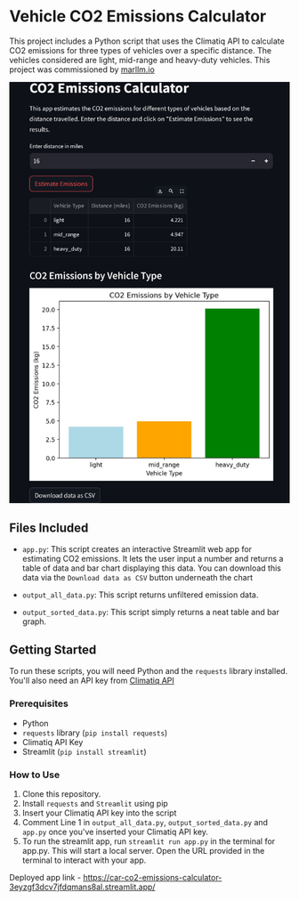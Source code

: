 # Vehicle CO2 Emissions Calculator

This project includes a Python script that uses the Climatiq API to calculate CO2 emissions for three types of vehicles over a specific distance. The vehicles considered are light, mid-range and heavy-duty vehicles. This project was commissioned by [marllm.io](https://www.marllm.io/)

<img src="image1.jpg" alt="Streamlit run Emission Calculator" width="600"/>

## Files Included

- `app.py`: This script creates an interactive Streamlit web app for estimating CO2 emissions. 
            It lets the user input a number and returns a table of data and bar chart displaying this data. 
            You can download this data via the `Download data as CSV` button underneath the chart 

- `output_all_data.py`: This script returns unfiltered emission data.
- `output_sorted_data.py`: This script simply returns a neat table and bar graph.


## Getting Started

To run these scripts, you will need Python and the `requests` library installed. You'll also need an API key from [Climatiq API](https://www.climatiq.io/)

### Prerequisites

- Python
- `requests` library (`pip install requests`)
- Climatiq API Key
- Streamlit (`pip install streamlit`)

### How to Use

1. Clone this repository.
2. Install `requests` and `Streamlit` using pip
3. Insert your Climatiq API key into the script
4. Comment Line 1 in `output_all_data.py`, `output_sorted_data.py` and `app.py` once you've inserted your Climatiq API key.
5. To run the streamlit app, run `streamlit run app.py` in the terminal for app.py. This will start a local server. Open the URL provided in the terminal to interact with your app.

Deployed app link - https://car-co2-emissions-calculator-3eyzgf3dcv7jfdqmans8al.streamlit.app/